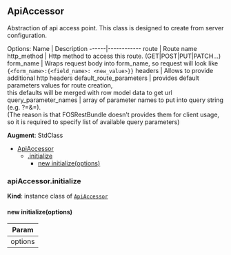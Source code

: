 <a name="module_ApiAccessor"></a>
## ApiAccessor
Abstraction of api access point. This class is designed to create from server configuration.

Options:
Name  | Description
------|------------
route | Route name
http_method | Http method to access this route. (GET|POST|PUT|PATCH...)
form_name | Wraps request body into form_name, so request will look like \
            `{<form_name>:{<field_name>: <new_value>}}`
headers | Allows to provide additional http headers
default_route_parameters | provides default parameters values for route creation, \
                           this defaults will be merged with row model data to get url
query_parameter_names | array of parameter names to put into query string \
                        (e.g. ?<parameter-name>=<value>&<parameter-name>=<value>). \
                        (The reason is that FOSRestBundle doesn’t provides them for client usage, \
                        so it is required to specify list of available query parameters)

**Augment**: StdClass  

* [ApiAccessor](#module_ApiAccessor)
  * [.initialize](#module_ApiAccessor#initialize)
    * [new initialize(options)](#new_module_ApiAccessor#initialize_new)

<a name="module_ApiAccessor#initialize"></a>
### apiAccessor.initialize
**Kind**: instance class of <code>[ApiAccessor](#module_ApiAccessor)</code>  
<a name="new_module_ApiAccessor#initialize_new"></a>
#### new initialize(options)

| Param |
| --- |
| options | 


